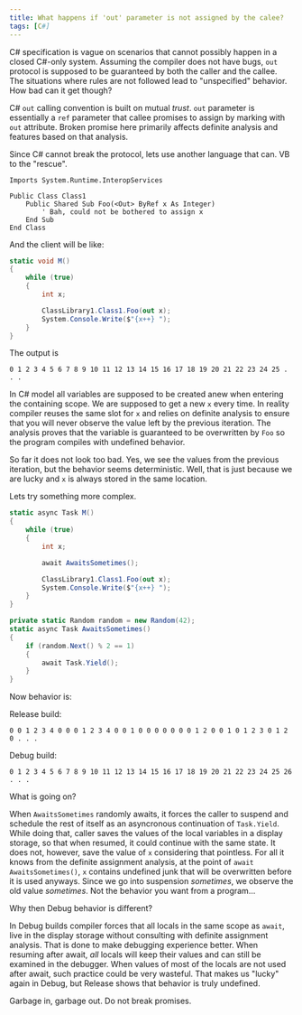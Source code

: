 ```yaml
---
title: What happens if 'out' parameter is not assigned by the calee?
tags: [C#]
---
```

C# specification is vague on scenarios that cannot possibly happen in a closed C#-only system. Assuming the compiler does not have bugs, ```out``` protocol is supposed to be guaranteed by both the caller and the callee. The situations where rules are not followed lead to "unspecified" behavior. How bad can it get though? 

C# ```out``` calling convention is built on mutual _trust_. ```out``` parameter is essentially a ```ref``` parameter that callee promises to assign by marking with ```out``` attribute. Broken promise here primarily affects definite analysis and features based on that analysis.

Since C# cannot break the protocol, lets use another language that can. 
VB to the "rescue".

```VB
Imports System.Runtime.InteropServices

Public Class Class1
    Public Shared Sub Foo(<Out> ByRef x As Integer)
        ' Bah, could not be bothered to assign x
    End Sub
End Class

``` 

And the client will be like:

```cs
static void M()
{
    while (true)
    {
        int x;

        ClassLibrary1.Class1.Foo(out x);
        System.Console.Write($"{x++} ");
    }
}
```

The output is
```
0 1 2 3 4 5 6 7 8 9 10 11 12 13 14 15 16 17 18 19 20 21 22 23 24 25 . . .
```

In C# model all variables are supposed to be created anew when entering the containing scope. We are supposed to get a new ```x``` every time. In reality compiler reuses the same slot for ```x``` and relies on definite analysis to ensure that you will never observe the value left by the previous iteration. The analysis proves that the variable is guaranteed to be overwritten by ```Foo``` so the program compiles with undefined behavior.

So far it does not look too bad. Yes, we see the values from the previous iteration, but the behavior seems deterministic.
Well, that is just because we are lucky and ```x``` is always stored in the same location. 

Lets try something more complex.

```CS
static async Task M()
{
    while (true)
    {
        int x;

        await AwaitsSometimes();

        ClassLibrary1.Class1.Foo(out x);
        System.Console.Write($"{x++} ");
    }
}

private static Random random = new Random(42);
static async Task AwaitsSometimes()
{
    if (random.Next() % 2 == 1)
    {
        await Task.Yield();
    }
}
```

Now behavior is:

Release build:

```
0 0 1 2 3 4 0 0 0 1 2 3 4 0 0 1 0 0 0 0 0 0 0 1 2 0 0 1 0 1 2 3 0 1 2 0 . . .
```

Debug build:
```
0 1 2 3 4 5 6 7 8 9 10 11 12 13 14 15 16 17 18 19 20 21 22 23 24 25 26 . . . 
```

What is going on?

When ```AwaitsSometimes``` randomly awaits, it forces the caller to suspend and schedule the rest of itself as an asyncronous continuation of ```Task.Yield```. While doing that, caller saves the values of the local variables in a display storage, so that when resumed, it could continue with the same state. It does not, however, save the value of ```x``` considering that pointless. For all it knows from the definite assignment analysis, at the point of ```await AwaitsSometimes()```, ```x``` contains undefined junk that will be overwritten before it is used anyways.
Since we go into suspension _sometimes_, we observe the old value _sometimes_. Not the behavior you want from a program...

Why then Debug behavior is different?

In Debug builds compiler forces that all locals in the same scope as ```await```, live in the display storage without consulting with definite assignment analysis. That is done to make debugging experience better. When resuming after await, _all_ locals will keep their values and can still be examined in the debugger. When values of most of the locals are not used after await, such practice could be very wasteful.
That makes us "lucky" again in Debug, but Release shows that behavior is truly undefined.

Garbage in, garbage out. Do not break promises.
